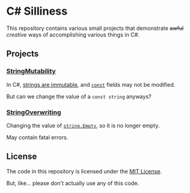 # C# Silliness

This repository contains various small projects that demonstrate ~~awful~~ *creative* ways of accomplishing various things in C#.

## Projects

### [StringMutability](./src/StringMutability/Program.cs)

In C#, [strings are immutable](https://learn.microsoft.com/en-us/dotnet/csharp/programming-guide/strings/#immutability-of-strings), and [`const`](https://learn.microsoft.com/en-us/dotnet/csharp/language-reference/keywords/const) fields may not be modified.

But can we change the value of a `const string` anyways?

### [StringOverwriting](./src/StringOverwriting/Program.cs)

Changing the value of [`string.Empty`](https://learn.microsoft.com/en-us/dotnet/api/system.string.empty), so it is no longer empty.

May contain fatal errors.

## License

The code in this repository is licensed under the [MIT License](./LICENSE).

But, like... please don't actually use any of this code.
